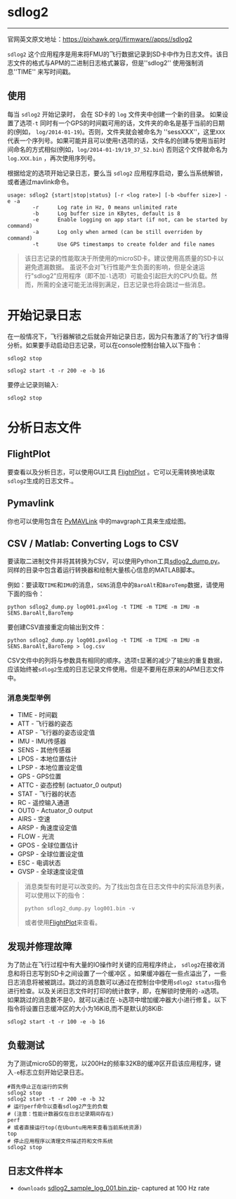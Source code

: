 # sdlog2

---

官网英文原文地址：https://pixhawk.org//firmware//apps//sdlog2

`sdlog2` 这个应用程序是用来将FMU的飞行数据记录到SD卡中作为日志文件。该日志文件的格式与APM的二进制日志格式兼容，但是''sdlog2'' 使用强制消息''TIME'' 来写时间戳。

## 使用

每当 `sdlog2` 开始记录时， 会在 SD卡的 `log` 文件夹中创建一个新的目录。 如果设置了选项`-t` 同时有一个GPS的时间戳可用的话，文件夹的命名是基于当前的日期的\(例如， `log/2014-01-19`\)。否则，文件夹就会被命名为 ''sessXXX''，这里`XXX`代表一个序列号。如果可能并且可以使用`t`选项的话，文件名的创建与使用当前时间命名的方式相似\(例如，`log/2014-01-19/19_37_52.bin`\) 否则这个文件就命名为 `log.XXX.bin` ，再次使用序列号。

根据给定的选项开始记录日志，要么当 `sdlog2` 应用程序启动，要么当系统解锁，或者通过mavlink命令。

```
usage: sdlog2 {start|stop|status} [-r <log rate>] [-b <buffer size>] -e -a
        -r      Log rate in Hz, 0 means unlimited rate
        -b      Log buffer size in KBytes, default is 8
        -e      Enable logging on app start (if not, can be started by command)
        -a      Log only when armed (can be still overriden by command)
        -t      Use GPS timestamps to create folder and file names
```



> 该日志记录的性能取决于所使用的microSD卡。建议使用高质量的SD卡以避免遗漏数据。 虽说不会对飞行性能产生负面的影响，但是全速运行"sdlog2"应用程序（即不加`-l`选项）可能会引起巨大的CPU负载。然而，所需的全速可能无法得到满足，日志记录也将会跳过一些消息。

# 开始记录日志


在一般情况下，飞行器解锁之后就会开始记录日志，因为只有激活了的飞行才值得分析。如果要手动启动日志记录，可以在console控制台输入以下指令：

```
sdlog2 stop

sdlog2 start -t -r 200 -e -b 16
```

要停止记录则输入:

```
sdlog2 stop
```

# 分析日志文件

## FlightPlot

要查看以及分析日志，可以使用GUI工具 [FlightPlot](https://pixhawk.org/dev/flightplot) 。它可以无需转换地读取 `sdlog2`生成的日志文件.。

## Pymavlink

你也可以使用包含在 [PyMAVLink](https://pixhawk.org/dev/pymavlink) 中的mavgraph工具来生成绘图。

## CSV / Matlab: Converting Logs to CSV

要读取二进制文件并将其转换为CSV，可以使用Python工具[sdlog2\_dump.py](https://github.com/PX4/Firmware/tree/master/Tools/sdlog2)。同样的目录中包含着运行转换器和绘制大量核心信息的MATLAB脚本。


例如：要读取`TIME`和`IMU`的消息，`SENS`消息中的`BaroAlt`和`BaroTemp`数据，请使用下面的指令：

```
python sdlog2_dump.py log001.px4log -t TIME -m TIME -m IMU -m SENS.BaroAlt,BaroTemp
```

要创建CSV直接重定向输出到文件：

```
python sdlog2_dump.py log001.px4log -t TIME -m TIME -m IMU -m SENS.BaroAlt,BaroTemp > log.csv
```

CSV文件中的列将与参数具有相同的顺序。选项`t`显著的减少了输出的重复数据，应该始终被`sdlog2`生成的日志记录文件使用。但是不要用在原来的APM日志文件中。

### 消息类型举例

* TIME - 时间戳
* ATT  - 飞行器的姿态
* ATSP - 飞行器的姿态设定值
* IMU  - IMU传感器
* SENS - 其他传感器
* LPOS - 本地位置估计
* LPSP - 本地位置设定值
* GPS  - GPS位置
* ATTC - 姿态控制 \(actuator\_0 output\)
* STAT - 飞行器的状态
* RC   - 遥控输入通道
* OUT0 - Actuator\_0 output
* AIRS - 空速
* ARSP - 角速度设定值
* FLOW - 光流
* GPOS - 全球位置估计
* GPSP - 全球位置设定值
* ESC  - 电调状态
* GVSP - 全球速度设定值

> 消息类型有时是可以改变的。为了找出包含在日志文件中的实际消息列表，可以使用以下的指令：
> 
> ```
> python sdlog2_dump.py log001.bin -v
> ```
> 
> 或者使用[FlightPlot](https://pixhawk.org/dev/flightplot)来查看。

## 发现并修理故障


为了防止在飞行过程中有大量的IO操作时关键的应用程序终止， `sdlog2`在接收消息和将日志写到SD卡之间设置了一个缓冲区 。如果缓冲器在一些点溢出了，一些日志消息将被被跳过。跳过的消息数可以通过在控制台中使用`sdlog2 status`指令进行检查。以及关闭日志文件时打印的统计数字，即，在解锁时使用的`-a`选项。如果跳过的消息数不是0，就可以通过在`-b`选项中增加缓冲器大小进行修复。以下指令将设置日志缓冲区的大小为16KiB,而不是默认的8KiB:

```
sdlog2 start -t -r 100 -e -b 16
```

## 负载测试

为了测试microSD的带宽，以200Hz的频率32KB的缓冲区开启该应用程序，键入`-e`标志立刻开始记录日志。

```
#首先停止正在运行的实例
sdlog2 stop
sdlog2 start -t -r 200 -e -b 32
# 运行perf命令以查看sdlog2产生的负载
# (注意：性能计数器仅在日志记录期间存在)
perf
# 或者直接运行top(在Ubuntu用用来查看当前系统资源)
top
# 停止应用程序以清理文件描述符和文件系统
sdlog2 stop
```

## 日志文件样本

* `downloads` [sdlog2\_sample\_log\_001.bin.zip](http://7xvob5.com1.z0.glb.clouddn.com/sdlog2_sample_log_001.bin.zip)- captured at 100 Hz rate

